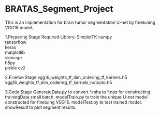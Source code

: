 # BRATAS_Segment_Project
This is an implementation for brain tumor segmentation U-net by finetuning VGG16 model.

1.Preparing Stage 
Required Library: 
SimpleITK 
numpy  
tensorflow  
keras  
matplotlib  
skimage  
h5py  
pickle 
cv2  

2.Finetue Stage 
vgg16_weights_tf_dim_ordering_tf_kernels.h5   
vgg16_weights_tf_dim_ordering_tf_kernels_notopto.h5  

3.Code Stage 
GenerateData.py to convert *.mha to *.npz for constructing trainingData small batch. 
modelTrain.py to train the unique U-net model constructed for finetuing VGG16. 
modelTest.py to test trained model. 
showResult to plot segment results.
